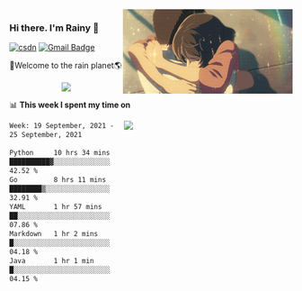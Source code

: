 <img  align='right' height="150" src="https://github.com/LikeRainDay/LikeRainDay/blob/master/pic/img_rain_1.gif?raw=true">



### Hi there. I'm Rainy :lemon:

[![csdn](https://img.shields.io/badge/-csdn-c14438?style=flat-square&logo=c&logoColor=white)](https://blog.csdn.net/qq_15807167)
[![Gmail Badge](https://img.shields.io/badge/-gmail-c14438?style=flat-square&logo=Gmail&logoColor=white&link=mailto:houshuai0816@gmail.com)](mailto:houshuai0816@gmail.com)

🚀Welcome to the rain planet🌎

<center>
<img align='center'  src="https://source.unsplash.com/random/1200x600">
</center>

📊 **This week I spent my time on**

<img align='right'   width="300" src="https://github-readme-stats.vercel.app/api?username=LikeRainDay&show_icons=true&title_color=fff&icon_color=79ff97&text_color=9f9f9f&bg_color=151515">

<!--START_SECTION:waka-->
```text
Week: 19 September, 2021 - 25 September, 2021

Python     10 hrs 34 mins  ██████████▓░░░░░░░░░░░░░░   42.52 % 
Go         8 hrs 11 mins   ████████▒░░░░░░░░░░░░░░░░   32.91 % 
YAML       1 hr 57 mins    ██░░░░░░░░░░░░░░░░░░░░░░░   07.86 % 
Markdown   1 hr 2 mins     █░░░░░░░░░░░░░░░░░░░░░░░░   04.18 % 
Java       1 hr 1 min      █░░░░░░░░░░░░░░░░░░░░░░░░   04.15 % 
```
<!--END_SECTION:waka-->

